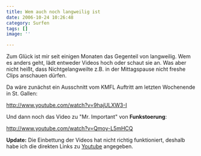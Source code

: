 ```yaml
---
title: Wem auch noch langweilig ist
date: 2006-10-24 10:26:48
category: Surfen
tags: []
image: ''

---
```


Zum Glück ist mir seit einigen Monaten das Gegenteil von langweilig. Wem es anders geht, lädt entweder Videos hoch oder schaut sie an. Was aber nicht heißt, dass Nichtgelangweilte z.B. in der Mittagspause nicht freshe Clips anschauen dürfen.  

  

Da wäre zunächst ein Ausschnitt vom KMFL Auftritt am letzten Wochenende in St. Gallen:  

<http://www.youtube.com/watch?v=9hajULXW3-I>  

  

Und dann noch das Video zu "Mr. Important" von **Funkstoerung**:  

<http://www.youtube.com/watch?v=Qmoy-L5mHCQ>  

  

**Update:** Die Einbettung der Videos hat nicht richtig funktioniert, deshalb habe ich die direkten Links zu [Youtube](http://www.youtube.com) angegeben.
